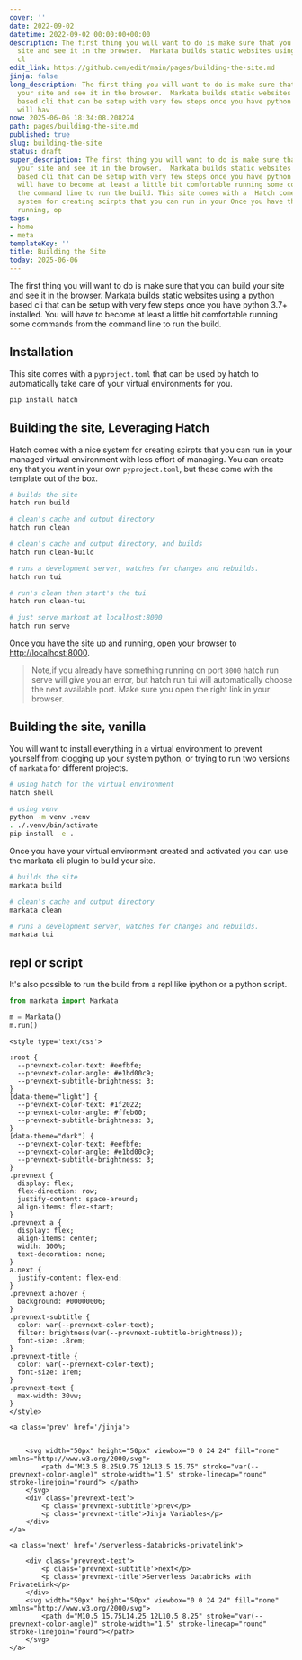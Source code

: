 ```yaml
---
cover: ''
date: 2022-09-02
datetime: 2022-09-02 00:00:00+00:00
description: The first thing you will want to do is make sure that you can build your
  site and see it in the browser.  Markata builds static websites using a python based
  cl
edit_link: https://github.com/edit/main/pages/building-the-site.md
jinja: false
long_description: The first thing you will want to do is make sure that you can build
  your site and see it in the browser.  Markata builds static websites using a python
  based cli that can be setup with very few steps once you have python 3.7+ installed.  You
  will hav
now: 2025-06-06 18:34:08.208224
path: pages/building-the-site.md
published: true
slug: building-the-site
status: draft
super_description: The first thing you will want to do is make sure that you can build
  your site and see it in the browser.  Markata builds static websites using a python
  based cli that can be setup with very few steps once you have python 3.7+ installed.  You
  will have to become at least a little bit comfortable running some commands from
  the command line to run the build. This site comes with a  Hatch comes with a nice
  system for creating scirpts that you can run in your Once you have the site up and
  running, op
tags:
- home
- meta
templateKey: ''
title: Building the Site
today: 2025-06-06
---
```


The first thing you will want to do is make sure that you can build your site and see it in the browser.  Markata builds static websites using a python based cli that can be setup with very few steps once you have python 3.7+ installed.  You will have to become at least a little bit comfortable running some commands from the command line to run the build.


## Installation

This site comes with a `pyproject.toml` that can be used by hatch to
automatically take care of your virtual environments for you.

``` bash
pip install hatch
```

## Building the site, Leveraging Hatch

Hatch comes with a nice system for creating scirpts that you can run in your
managed virtual environment with less effort of managing.  You can create any
that you want in your own `pyproject.toml`, but these come with the template
out of the box.

``` bash
# builds the site
hatch run build

# clean's cache and output directory
hatch run clean

# clean's cache and output directory, and builds
hatch run clean-build

# runs a development server, watches for changes and rebuilds.
hatch run tui

# run's clean then start's the tui
hatch run clean-tui

# just serve markout at localhost:8000
hatch run serve
```

Once you have the site up and running, open your browser to
[http://localhost:8000](http://localhost:8000).

> Note,if you already have something running on port `8000` hatch run serve will give
> you an error, but hatch run tui will automatically choose the next available port.
> Make sure you open the right link in your browser.

## Building the site, vanilla

You will want to install everything in a virtual environment to prevent
yourself from clogging up your system python, or trying to run two versions of
`markata` for different projects.

``` bash
# using hatch for the virtual environment
hatch shell

# using venv
python -m venv .venv
. ./.venv/bin/activate
pip install -e .
```

Once you have your virtual environment created and activated you can use the
markata cli plugin to build your site.

``` bash
# builds the site
markata build

# clean's cache and output directory
markata clean

# runs a development server, watches for changes and rebuilds.
markata tui
```

## repl or script

It's also possible to run the build from a repl like ipython or a python
script.

``` python
from markata import Markata

m = Markata()
m.run()
```
<div class='prevnext'>

    <style type='text/css'>

    :root {
      --prevnext-color-text: #eefbfe;
      --prevnext-color-angle: #e1bd00c9;
      --prevnext-subtitle-brightness: 3;
    }
    [data-theme="light"] {
      --prevnext-color-text: #1f2022;
      --prevnext-color-angle: #ffeb00;
      --prevnext-subtitle-brightness: 3;
    }
    [data-theme="dark"] {
      --prevnext-color-text: #eefbfe;
      --prevnext-color-angle: #e1bd00c9;
      --prevnext-subtitle-brightness: 3;
    }
    .prevnext {
      display: flex;
      flex-direction: row;
      justify-content: space-around;
      align-items: flex-start;
    }
    .prevnext a {
      display: flex;
      align-items: center;
      width: 100%;
      text-decoration: none;
    }
    a.next {
      justify-content: flex-end;
    }
    .prevnext a:hover {
      background: #00000006;
    }
    .prevnext-subtitle {
      color: var(--prevnext-color-text);
      filter: brightness(var(--prevnext-subtitle-brightness));
      font-size: .8rem;
    }
    .prevnext-title {
      color: var(--prevnext-color-text);
      font-size: 1rem;
    }
    .prevnext-text {
      max-width: 30vw;
    }
    </style>
    
    <a class='prev' href='/jinja'>
    

        <svg width="50px" height="50px" viewbox="0 0 24 24" fill="none" xmlns="http://www.w3.org/2000/svg">
            <path d="M13.5 8.25L9.75 12L13.5 15.75" stroke="var(--prevnext-color-angle)" stroke-width="1.5" stroke-linecap="round" stroke-linejoin="round"> </path>
        </svg>
        <div class='prevnext-text'>
            <p class='prevnext-subtitle'>prev</p>
            <p class='prevnext-title'>Jinja Variables</p>
        </div>
    </a>
    
    <a class='next' href='/serverless-databricks-privatelink'>
    
        <div class='prevnext-text'>
            <p class='prevnext-subtitle'>next</p>
            <p class='prevnext-title'>Serverless Databricks with PrivateLink</p>
        </div>
        <svg width="50px" height="50px" viewbox="0 0 24 24" fill="none" xmlns="http://www.w3.org/2000/svg">
            <path d="M10.5 15.75L14.25 12L10.5 8.25" stroke="var(--prevnext-color-angle)" stroke-width="1.5" stroke-linecap="round" stroke-linejoin="round"></path>
        </svg>
    </a>
  </div>